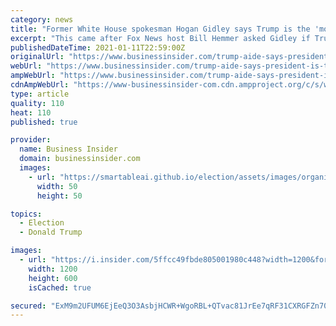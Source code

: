 ```yaml
---
category: news
title: "Former White House spokesman Hogan Gidley says Trump is the 'most masculine' president in US history"
excerpt: "This came after Fox News host Bill Hemmer asked Gidley if Trump felt \"emasculated\" by the recent \"social media crackdown.\""
publishedDateTime: 2021-01-11T22:59:00Z
originalUrl: "https://www.businessinsider.com/trump-aide-says-president-is-the-most-masculine-in-us-history-2021-1"
webUrl: "https://www.businessinsider.com/trump-aide-says-president-is-the-most-masculine-in-us-history-2021-1"
ampWebUrl: "https://www.businessinsider.com/trump-aide-says-president-is-the-most-masculine-in-us-history-2021-1?amp"
cdnAmpWebUrl: "https://www-businessinsider-com.cdn.ampproject.org/c/s/www.businessinsider.com/trump-aide-says-president-is-the-most-masculine-in-us-history-2021-1?amp"
type: article
quality: 110
heat: 110
published: true

provider:
  name: Business Insider
  domain: businessinsider.com
  images:
    - url: "https://smartableai.github.io/election/assets/images/organizations/businessinsider.com-50x50.jpg"
      width: 50
      height: 50

topics:
  - Election
  - Donald Trump

images:
  - url: "https://i.insider.com/5ffcc49fbde805001980c448?width=1200&format=jpeg"
    width: 1200
    height: 600
    isCached: true

secured: "ExM9m2UFUM6EjEeQ3O3AsbjHCWR+WgoRBL+QTvac81JrEe7qRF31CXRGFZn708+tofkqdagqO8YFQ0KbAXZaN4DcZfmW6L6lvLAzagz/cvIEEtscOIlCuUx3A1um9WapRhtyoXIkMVDZOPT4+TFIb9KRvvFtB2RyliCVUGir1LGbI4u4NVTKDOlGN47QaklTdgPjjNxsWfbdv+yVmwVmcY1DTqyHHhWL1nDWC4mihK+PAeja7RQwoQ3QAgDXCcp6fFqaGoOW2rrF6JAz5VHH9DKx+kb2+ed1GqRF9WPN7me/KI6N1cZF/6ODzZEUwXq738Y1QDSfdSbRCepZ7C36fiQVTmxcV6bPSF/rygi3Sl0=;sFXS4gxy4jQ2oH6cmvhPMQ=="
---
```


